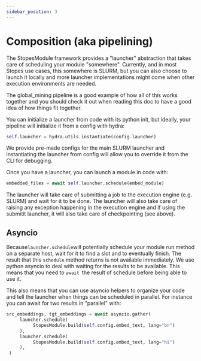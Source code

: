 ```yaml
---
sidebar_position: 3
---
```


# Composition (aka pipelining)

The StopesModule framework provides a "launcher" abstraction that takes care of scheduling your module "somewhere". Currently, and in most Stopes use cases, this somewhere is SLURM, but you can also choose to launch it locally and more launcher implementations might come when other execution environments are needed.

The global_mining pipeline is a good example of how all of this works together and you should check it out when reading this doc to have a good idea of how things fit together.

You can initialize a launcher from code with its python init, but ideally, your pipeline will initialize it from a config with hydra:

```python
self.launcher = hydra.utils.instantiate(config.launcher)
```

We provide pre-made configs for the main SLURM launcher and instantiating the launcher from config will allow you to override it from the CLI for debugging.

Once you have a launcher, you can launch a module in code with:

```python
embedded_files = await self.launcher.schedule(embed_module)
```

The launcher will take care of submitting a job to the execution engine (e.g. SLURM) and wait for it to be done. The launcher will also take care of raising any exception happening in the execution engine and if using the submitit launcher, it will also take care of checkpointing (see above).

## Asyncio

Because`launcher.schedule`will potentially schedule your module run method on a separate host, wait for it to find a slot and to eventually finish. The result that this `schedule` method returns is not available immediately. We use python asyncio to deal with waiting for the results to be available. This means that you need to `await `the result of schedule before being able to use it.

This also means that you can use asyncio helpers to organize your code and tell the launcher when things can be scheduled in parallel. For instance you can await for two results in "parallel" with:

```python
src_embeddings, tgt_embeddings = await asyncio.gather(
     launcher.schedule(
          StopesModule.build(self.config.embed_text, lang="bn")
     ),
     launcher.schedule(
          StopesModule.build(self.config.embed_text, lang="hi")
     ),
 )
```
